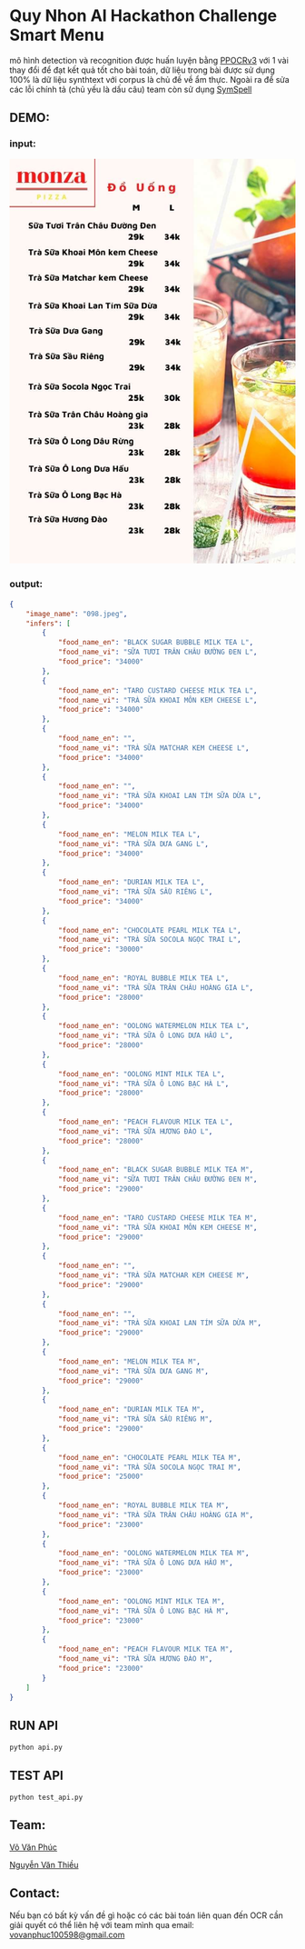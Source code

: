 # Quy Nhon AI Hackathon Challenge Smart Menu

mô hình detection và recognition được huấn luyện bằng [PPOCRv3](https://github.com/PaddlePaddle/PaddleOCR) với 1 vài thay đổi để đạt kết quả tốt cho bài toán, dữ liệu trong bài được sử dụng 100% là dữ liệu synthtext với corpus là chủ đề về ẩm thực. Ngoài ra để sửa các lỗi chính tả (chủ yếu là dấu câu) team còn sử dụng [SymSpell](https://github.com/wolfgarbe/SymSpell)

## DEMO:

### input:
<p align="center">
    <img src="images/098.jpeg">
</p>

### output:

```json
{
    "image_name": "098.jpeg",
    "infers": [
        {
            "food_name_en": "BLACK SUGAR BUBBLE MILK TEA L",
            "food_name_vi": "SỮA TƯƠI TRÂN CHÂU ĐƯỜNG ĐEN L",
            "food_price": "34000"
        },
        {
            "food_name_en": "TARO CUSTARD CHEESE MILK TEA L",
            "food_name_vi": "TRÀ SỮA KHOAI MÔN KEM CHEESE L",
            "food_price": "34000"
        },
        {
            "food_name_en": "",
            "food_name_vi": "TRÀ SỮA MATCHAR KEM CHEESE L",
            "food_price": "34000"
        },
        {
            "food_name_en": "",
            "food_name_vi": "TRÀ SỮA KHOAI LAN TÍM SỮA DỪA L",
            "food_price": "34000"
        },
        {
            "food_name_en": "MELON MILK TEA L",
            "food_name_vi": "TRÀ SỮA DƯA GANG L",
            "food_price": "34000"
        },
        {
            "food_name_en": "DURIAN MILK TEA L",
            "food_name_vi": "TRÀ SỮA SẦU RIÊNG L",
            "food_price": "34000"
        },
        {
            "food_name_en": "CHOCOLATE PEARL MILK TEA L",
            "food_name_vi": "TRÀ SỮA SOCOLA NGỌC TRAI L",
            "food_price": "30000"
        },
        {
            "food_name_en": "ROYAL BUBBLE MILK TEA L",
            "food_name_vi": "TRÀ SỮA TRÂN CHÂU HOÀNG GIA L",
            "food_price": "28000"
        },
        {
            "food_name_en": "OOLONG WATERMELON MILK TEA L",
            "food_name_vi": "TRÀ SỮA Ô LONG DƯA HẤU L",
            "food_price": "28000"
        },
        {
            "food_name_en": "OOLONG MINT MILK TEA L",
            "food_name_vi": "TRÀ SỮA Ô LONG BẠC HÀ L",
            "food_price": "28000"
        },
        {
            "food_name_en": "PEACH FLAVOUR MILK TEA L",
            "food_name_vi": "TRÀ SỮA HƯƠNG ĐÀO L",
            "food_price": "28000"
        },
        {
            "food_name_en": "BLACK SUGAR BUBBLE MILK TEA M",
            "food_name_vi": "SỮA TƯƠI TRÂN CHÂU ĐƯỜNG ĐEN M",
            "food_price": "29000"
        },
        {
            "food_name_en": "TARO CUSTARD CHEESE MILK TEA M",
            "food_name_vi": "TRÀ SỮA KHOAI MÔN KEM CHEESE M",
            "food_price": "29000"
        },
        {
            "food_name_en": "",
            "food_name_vi": "TRÀ SỮA MATCHAR KEM CHEESE M",
            "food_price": "29000"
        },
        {
            "food_name_en": "",
            "food_name_vi": "TRÀ SỮA KHOAI LAN TÍM SỮA DỪA M",
            "food_price": "29000"
        },
        {
            "food_name_en": "MELON MILK TEA M",
            "food_name_vi": "TRÀ SỮA DƯA GANG M",
            "food_price": "29000"
        },
        {
            "food_name_en": "DURIAN MILK TEA M",
            "food_name_vi": "TRÀ SỮA SẦU RIÊNG M",
            "food_price": "29000"
        },
        {
            "food_name_en": "CHOCOLATE PEARL MILK TEA M",
            "food_name_vi": "TRÀ SỮA SOCOLA NGỌC TRAI M",
            "food_price": "25000"
        },
        {
            "food_name_en": "ROYAL BUBBLE MILK TEA M",
            "food_name_vi": "TRÀ SỮA TRÂN CHÂU HOÀNG GIA M",
            "food_price": "23000"
        },
        {
            "food_name_en": "OOLONG WATERMELON MILK TEA M",
            "food_name_vi": "TRÀ SỮA Ô LONG DƯA HẤU M",
            "food_price": "23000"
        },
        {
            "food_name_en": "OOLONG MINT MILK TEA M",
            "food_name_vi": "TRÀ SỮA Ô LONG BẠC HÀ M",
            "food_price": "23000"
        },
        {
            "food_name_en": "PEACH FLAVOUR MILK TEA M",
            "food_name_vi": "TRÀ SỮA HƯƠNG ĐÀO M",
            "food_price": "23000"
        }
    ]
}
```
## RUN API
```
python api.py
```

## TEST API

```
python test_api.py
```

## Team:
   [Võ Văn Phúc](https://github.com/vovanphuc)

   [Nguyễn Văn Thiều](https://github.com/theluckygod)

## Contact:

Nếu bạn có bất kỳ vấn đề gì hoặc có các bài toán liên quan đến OCR cần giải quyết có thể liên hệ với team mình qua email: vovanphuc100598@gmail.com